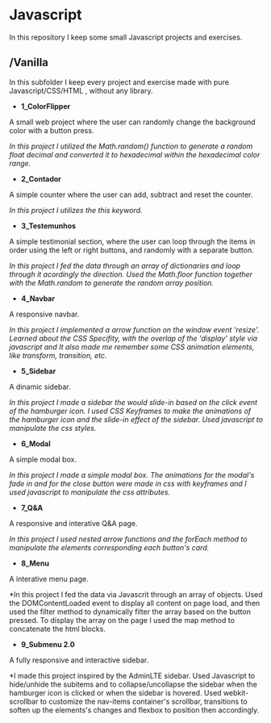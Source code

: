 # Javascript

In this repository I keep some small Javascript projects and exercises.
## /Vanilla
In this subfolder I keep every project and exercise made with pure Javascript/CSS/HTML , without any library.

 - **1_ColorFlipper**
 
A small web project where the user can randomly change the background color with a button press.

*In this project I utilized the Math.random() function to generate a random float decimal and converted it to hexadecimal within the hexadecimal color range.*

 - **2_Contador**
 
A simple counter where the user can add, subtract and reset the counter.

*In this project I utilizes the this keyword.*

 - **3_Testemunhos**
 
A simple testimonial section, where the user can loop through the items in order using the left or right buttons, and randomly with a separate button.

*In this project I fed the data through an array of dictionaries and loop through it acordingly the direction. Used the Math.floor function together with the Math.random to generate the random array position.*

 - **4_Navbar**
 
A responsive navbar.

*In this project I implemented a arrow function on the window event 'resize'. Learned about the CSS Specifity, with the overlap of the 'display' style via javascript and It also made me remember some CSS animation elements, like transform, transition, etc.*

 - **5_Sidebar**
 
A dinamic sidebar.

*In this project I made a sidebar the would slide-in based on the click event of the hamburger icon. I used CSS Keyframes to make the animations of the hamburger icon and the slide-in effect of the sidebar. Used javascript to manipulate the css styles.*

 - **6_Modal**
 
A simple modal box.

*In this project I made a simple modal box. The animations for the modal's fade in and for the close button were made in css with keyframes and I used javascript to manipulate the css attributes.*

 - **7_Q&A**
 
A responsive and interative Q&A page.

*In this project I used nested arrow functions and the forEach method to manipulate the elements corresponding each button's card.*

 - **8_Menu**
 
A interative menu page.

*In this project I fed the data via Javascrit through an array of objects. Used the DOMContentLoaded event to display all content on page load, and then used the filter method to dynamically filter the array based on the button pressed. To display the array on the page I used the map method to concatenate the html blocks.

 - **9_Submenu 2.0**
 
A fully responsive and interactive sidebar.

*I made this project inspired by the AdminLTE sidebar. Used Javascript to hide/unhide the subitems and to collapse/uncollapse the sidebar when the hamburger icon is clicked or when the sidebar is hovered. Used webkit-scrollbar to customize the nav-items container's scrollbar, transitions to soften up the elements's changes and flexbox to position then accordingly.
